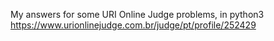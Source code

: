 My answers for some URI Online Judge problems, in python3<br/>
https://www.urionlinejudge.com.br/judge/pt/profile/252429
